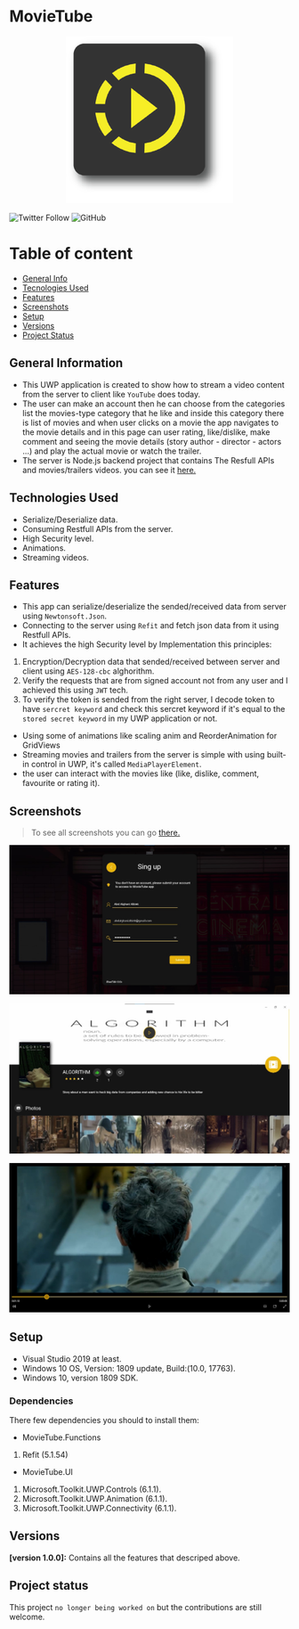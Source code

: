 # MovieTube
<p align="center">
  <img width="300" height="300" src="https://github.com/AbdAlghaniAlbiek/MovieTube/blob/master/MovieTube/Assets/MovieTubeIcon.png"> 
</p>

![Twitter Follow](https://img.shields.io/twitter/follow/AbdAlbiek?style=social) ![GitHub](https://img.shields.io/github/license/AbdAlghaniAlbiek/SQLiteDBProject)


# Table of content
* [General Info](#general-information)
* [Tecnologies Used](technologies-used)
* [Features](#features)
* [Screenshots](#screenshots)
* [Setup](#setup)
* [Versions](#versions)
* [Project Status](#project-status)

## General Information
* This UWP application is created to show how to stream a video content from the server to client like `YouTube` does today.
* The user can make an account then he can choose from the categories list the movies-type category that he like and inside this category there is list of movies and when user clicks on a movie the app navigates to the movie details and in this page can user rating, like/dislike, make comment and seeing the movie details (story author - director - actors ...) and play the actual movie or watch the trailer. 
* The server is Node.js backend project that contains The Resfull APIs and movies/trailers videos. you can see it [here.](https://github.com/AbdAlghaniAlbiek/movietube_backend)

## Technologies Used
* Serialize/Deserialize data.
* Consuming Restfull APIs from the server. 
* High Security level.
* Animations.
* Streaming videos.

## Features
* This app can serialize/deserialize the sended/received data from server using `Newtonsoft.Json`.
* Connecting to the server using `Refit` and fetch json data from it using Restfull APIs.
* It achieves the high Security level by Implementation this principles:
1. Encryption/Decryption data that sended/received between server and client using `AES-128-cbc` alghorithm.
2. Verify the requests that are from signed account not from any user and I achieved this using `JWT` tech.
3. To verify the token is sended from the right server, I decode token to have `sercret keyword` and check this sercret keyword if it's equal to the `stored secret keyword` in my UWP application or not.
* Using some of animations like scaling anim and ReorderAnimation for GridViews
* Streaming movies and trailers from the server is simple with using built-in control in UWP, it's called `MediaPlayerElement`.
* the user can interact with the movies like (like, dislike, comment, favourite or rating it).

## Screenshots
> To see all screenshots you can go [there.](https://github.com/AbdAlghaniAlbiek/MovieTube/tree/master/MovieTube/Assets/Screenshots)
<p align="center">
  <img src="https://github.com/AbdAlghaniAlbiek/MovieTube/blob/master/MovieTube/Assets/Screenshots/SignUp.jpg"> 
</p>
<p align="center">
  <img src="https://github.com/AbdAlghaniAlbiek/MovieTube/blob/master/MovieTube/Assets/Screenshots/Movie_Details1.jpg"> 
</p>
<p align="center">
  <img src="https://github.com/AbdAlghaniAlbiek/MovieTube/blob/master/MovieTube/Assets/Screenshots/Play_Movie.jpg"> 
</p>

## Setup
* Visual Studio 2019 at least.
* Windows 10 OS, Version: 1809 update, Build:(10.0, 17763).
* Windows 10, version 1809 SDK.
### Dependencies
There few dependencies you should to install them:
* MovieTube.Functions
1. Refit (5.1.54)
* MovieTube.UI
1. Microsoft.Toolkit.UWP.Controls (6.1.1).
2. Microsoft.Toolkit.UWP.Animation (6.1.1).
3. Microsoft.Toolkit.UWP.Connectivity (6.1.1).

## Versions
**[version 1.0.0]:** Contains all the features that descriped above.

## Project status
This project `no longer being worked on` but the contributions are still welcome.

